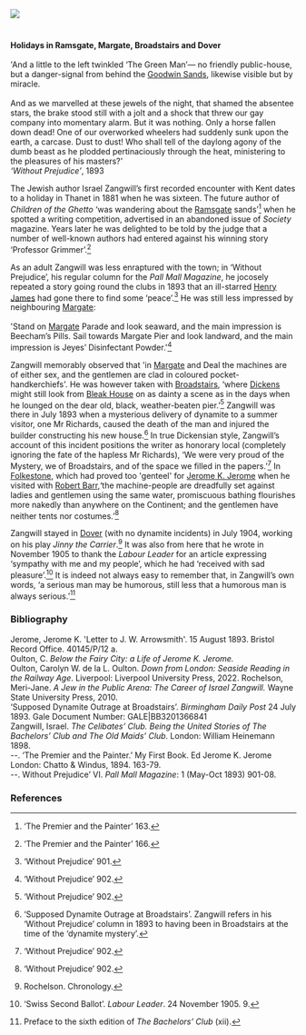 <a href="https://dev.visual-essays.app"><img src="https://dev-visual-essays.netlify.app/images/ve-button.png"></a> 
<param ve-config title="Israel Zangwill (21 January 1864 - 1 August 1926)" author="Professor Carolyn Oulton" layout="vtl" banner="/images/banners/19c.jpg">

<param ve-entity eid="Q736439" aliases="Ramsgate">
<param ve-entity eid="Q179224" aliases="Dover">
<param ve-entity eid="Q922739" aliases="Broadstairs">
<param ve-entity eid="Q618045" aliases="Margate">
<param ve-entity eid="Q1494482" aliases="Goodwin Sands">

#

**Holidays in Ramsgate, Margate, Broadstairs and Dover**  
<br>
'And a little to the left twinkled ‘The Green Man’— no friendly public-house, but a danger-signal from behind the [Goodwin Sands](/dickens/david-copperfield-goodwin-sands), likewise visible but by miracle.
<br><br>
And as we marvelled at these jewels of the night, that shamed the absentee stars, the brake stood still with a jolt and a shock that threw our gay company into momentary alarm. But it was nothing. Only a horse fallen down dead! One of our overworked wheelers had suddenly sunk upon the earth, a carcase. Dust to dust! Who shall tell of the daylong agony of the dumb beast as he plodded pertinaciously through the heat, ministering to the pleasures of his masters?'    
_‘Without Prejudice’_, 1893
<param ve-image url="https://upload.wikimedia.org/wikipedia/commons/1/1a/True_tales_of_travel_and_adventure%2C_valour_and_virtue_%281884%29_%2814597787058%29.jpg" label="True tales of travel and adventure, valour and virtue (1884)" attribution="Macaulay, James, 1817-1902, No restrictions, via Wikimedia Commons">
<param ve-map center="Q1494482" zoom="10">

The Jewish author Israel Zangwill’s first recorded encounter with Kent dates to a holiday in Thanet in 1881 when he was sixteen. The future author of _Children of the Ghetto_ ‘was wandering about the [Ramsgate](/19c/19c-ramsgate) sands’[^ref1]  when he spotted a writing competition, advertised in an abandoned issue of _Society_ magazine. Years later he was delighted to be told by the judge that a number of well-known authors had entered against his winning story ‘Professor Grimmer’.[^ref2] 
<param ve-image url="https://upload.wikimedia.org/wikipedia/commons/f/f6/Sands_Ramsgate_England.jpg" label="The Sands at Ramsgate, c.1890-1900" attribution="Snapshots Of  The Past, CC BY-SA 2.0, via Wikimedia Commons">
<param ve-map center="Q736439" zoom="15">

As an adult Zangwill was less enraptured with the town; in ‘Without Prejudice’, his regular  column for the _Pall Mall Magazine_, he jocosely repeated a story going round the clubs in 1893 that an ill-starred [Henry James](/19c/19c-jamesh-hever-castle) had gone there to find some ‘peace’.[^ref3]  He was still less impressed by neighbouring [Margate](/19c/19c-margate):
<br><br>
'Stand on [Margate](/19c/19c-margate) Parade and look seaward, and the main impression is Beecham’s Pills. Sail towards Margate Pier and look landward, and the main impression is Jeyes’ Disinfectant Powder.'[^ref4]  
<param ve-image url="https://stor.artstor.org/stor/13b9cf96-8fcb-4df0-8491-9049ae7450fc" label="Margate Parade c. 180" attribution="Photo by Astrid Stilma. By permission of Patrick Marrin.">
<param ve-map center="Q618045" zoom="15">

Zangwill memorably observed that 'in [Margate](/19c/19c-margate) and Deal the machines are of either sex, and the gentlemen are clad in coloured pocket-handkerchiefs'. He was however taken with [Broadstairs](/dickens/broadstairs-19th-century), ‘where [Dickens](/dickens/dickens-biography) might still look from [Bleak House](/dickens/dickens-fort-house) on as dainty a scene as in the days when he lounged on the dear old, black, weather-beaten pier.’[^ref5]  Zangwill was there in July 1893 when a mysterious delivery of dynamite to a summer visitor, one Mr Richards, caused the death of the man and injured the builder constructing his new house.[^ref6]  In true Dickensian style, Zangwill’s account of this incident positions the writer as honorary local (completely ignoring the fate of the hapless Mr Richards), ‘We were very proud of the Mystery, we of Broadstairs, and of the space we filled in the papers.’[^ref7] In [Folkestone](/19c/19c-folkestone), which had proved too 'genteel' for [Jerome K. Jerome](/19c/19c-jerome-biography) when he visited with [Robert Barr](/19c/19c-barr-biography),‘the machine-people are dreadfully set against ladies and gentlemen using the same water, promiscuous bathing flourishes more nakedly than anywhere on the Continent; and the gentlemen have neither tents nor costumes.’[^ref8]
<param ve-image url="https://stor.artstor.org/stor/09e1b362-e980-44dd-947b-801070eb499e" label="Broadstairs">
<param ve-map center="Q922739" zoom="15">

Zangwill stayed in [Dover](/19c/19c-dover) (with no dynamite incidents) in July 1904, working on his play _Jinny the Carrier_.[^ref9] It was also from here that he wrote in November 1905 to thank the _Labour Leader_ for an article expressing ‘sympathy with me and my people’, which he had ‘received with sad pleasure’.[^ref10]  It is indeed not always easy to remember that, in Zangwill’s own words, ‘a serious man may be humorous, still less that a humorous man is always serious.’[^ref11] 
<param ve-image url="https://upload.wikimedia.org/wikipedia/commons/2/2c/Sea_front%2C_Dover%2C_England-LCCN2002696721.jpg" label="Dover Seafront c. 1905" attribution="Photochrom Print Collection, Public domain, via Wikimedia Commons">
<param ve-map center="Q179224" zoom="15">

### Bibliography
Jerome, Jerome K. 'Letter to J. W. Arrowsmith'. 15 August 1893. Bristol Record Office. 40145/P/12 a.   
Oulton, C. _Below the Fairy City: a Life of Jerome K. Jerome._    
Oulton, Carolyn W. de la L. Oulton. _Down from London: Seaside Reading in the Railway Age_. Liverpool: Liverpool University Press, 2022.
Rochelson, Meri-Jane. _A Jew in the Public Arena: The Career of Israel Zangwill._ Wayne State University Press, 2010.   
‘Supposed Dynamite Outrage at Broadstairs’. _Birmingham Daily Post_ 24 July 1893. Gale Document Number: GALE|BB3201366841   
Zangwill, Israel. _The Celibates’ Club. Being the United Stories of The Bachelors’ Club and The Old Maids’ Club._ London: William Heinemann 1898.    
--. ‘The Premier and the Painter.’ My First Book. Ed Jerome K. Jerome London: Chatto & Windus, 1894. 163-79.   
--. Without Prejudice’ VI. _Pall Mall Magazine_: 1 (May-Oct 1893) 901-08.   
<param ve-image url="https://upload.wikimedia.org/wikipedia/commons/d/d8/Israel_Zangwill_1905.jpg" label="Israel Zangwill, 1905" attribution="James Edward Purdy, Public domain, via Wikimedia Commons">

### References
[^ref1]: ‘The Premier and the Painter’ 163.   
[^ref2]: ‘The Premier and the Painter’ 166.   
[^ref3]: ‘Without Prejudice’ 901.   
[^ref4]: ‘Without Prejudice’ 902.   
[^ref5]: ‘Without Prejudice’ 902.   
[^ref6]: ‘Supposed Dynamite Outrage at Broadstairs’.  Zangwill refers in his ‘Without Prejudice’ column in 1893 to having been in Broadstairs at the time of the ‘dynamite mystery’.    
[^ref7]: ‘Without Prejudice’ 902.   
[^ref8]: ‘Without Prejudice’ 902.   
[^ref9]: Rochelson. Chronology.   
[^ref10]: ‘Swiss Second Ballot’. _Labour Leader_. 24 November 1905. 9.   
[^ref11]: Preface to the sixth edition of _The Bachelors’ Club_ (xii).   

